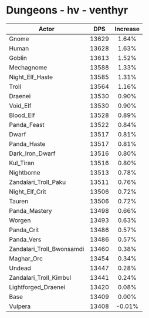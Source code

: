 # Dungeons - hv - venthyr
| Actor | DPS | Increase |
|---|:---:|:---:|
|Gnome|13629|1.64%|
|Human|13628|1.63%|
|Goblin|13613|1.52%|
|Mechagnome|13588|1.33%|
|Night_Elf_Haste|13585|1.31%|
|Troll|13564|1.16%|
|Draenei|13530|0.90%|
|Void_Elf|13530|0.90%|
|Blood_Elf|13528|0.89%|
|Panda_Feast|13522|0.84%|
|Dwarf|13517|0.81%|
|Panda_Haste|13517|0.81%|
|Dark_Iron_Dwarf|13516|0.80%|
|Kul_Tiran|13516|0.80%|
|Nightborne|13513|0.78%|
|Zandalari_Troll_Paku|13511|0.76%|
|Night_Elf_Crit|13506|0.72%|
|Tauren|13506|0.72%|
|Panda_Mastery|13498|0.66%|
|Worgen|13493|0.63%|
|Panda_Crit|13486|0.57%|
|Panda_Vers|13486|0.57%|
|Zandalari_Troll_Bwonsamdi|13460|0.38%|
|Maghar_Orc|13454|0.34%|
|Undead|13447|0.28%|
|Zandalari_Troll_Kimbul|13441|0.24%|
|Lightforged_Draenei|13420|0.08%|
|Base|13409|0.00%|
|Vulpera|13408|-0.01%|

